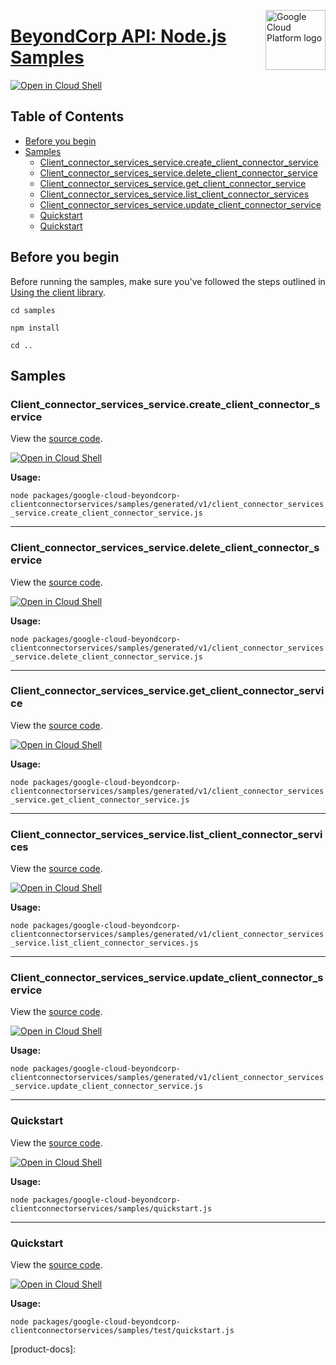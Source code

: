 [//]: # "This README.md file is auto-generated, all changes to this file will be lost."
[//]: # "To regenerate it, use `python -m synthtool`."
<img src="https://avatars2.githubusercontent.com/u/2810941?v=3&s=96" alt="Google Cloud Platform logo" title="Google Cloud Platform" align="right" height="96" width="96"/>

# [BeyondCorp API: Node.js Samples](https://github.com/googleapis/google-cloud-node)

[![Open in Cloud Shell][shell_img]][shell_link]



## Table of Contents

* [Before you begin](#before-you-begin)
* [Samples](#samples)
  * [Client_connector_services_service.create_client_connector_service](#client_connector_services_service.create_client_connector_service)
  * [Client_connector_services_service.delete_client_connector_service](#client_connector_services_service.delete_client_connector_service)
  * [Client_connector_services_service.get_client_connector_service](#client_connector_services_service.get_client_connector_service)
  * [Client_connector_services_service.list_client_connector_services](#client_connector_services_service.list_client_connector_services)
  * [Client_connector_services_service.update_client_connector_service](#client_connector_services_service.update_client_connector_service)
  * [Quickstart](#quickstart)
  * [Quickstart](#quickstart)

## Before you begin

Before running the samples, make sure you've followed the steps outlined in
[Using the client library](https://github.com/googleapis/google-cloud-node#using-the-client-library).

`cd samples`

`npm install`

`cd ..`

## Samples



### Client_connector_services_service.create_client_connector_service

View the [source code](https://github.com/googleapis/google-cloud-node/blob/master/packages/google-cloud-beyondcorp-clientconnectorservices/samples/generated/v1/client_connector_services_service.create_client_connector_service.js).

[![Open in Cloud Shell][shell_img]](https://console.cloud.google.com/cloudshell/open?git_repo=https://github.com/googleapis/google-cloud-node&page=editor&open_in_editor=packages/google-cloud-beyondcorp-clientconnectorservices/samples/generated/v1/client_connector_services_service.create_client_connector_service.js,samples/README.md)

__Usage:__


`node packages/google-cloud-beyondcorp-clientconnectorservices/samples/generated/v1/client_connector_services_service.create_client_connector_service.js`


-----




### Client_connector_services_service.delete_client_connector_service

View the [source code](https://github.com/googleapis/google-cloud-node/blob/master/packages/google-cloud-beyondcorp-clientconnectorservices/samples/generated/v1/client_connector_services_service.delete_client_connector_service.js).

[![Open in Cloud Shell][shell_img]](https://console.cloud.google.com/cloudshell/open?git_repo=https://github.com/googleapis/google-cloud-node&page=editor&open_in_editor=packages/google-cloud-beyondcorp-clientconnectorservices/samples/generated/v1/client_connector_services_service.delete_client_connector_service.js,samples/README.md)

__Usage:__


`node packages/google-cloud-beyondcorp-clientconnectorservices/samples/generated/v1/client_connector_services_service.delete_client_connector_service.js`


-----




### Client_connector_services_service.get_client_connector_service

View the [source code](https://github.com/googleapis/google-cloud-node/blob/master/packages/google-cloud-beyondcorp-clientconnectorservices/samples/generated/v1/client_connector_services_service.get_client_connector_service.js).

[![Open in Cloud Shell][shell_img]](https://console.cloud.google.com/cloudshell/open?git_repo=https://github.com/googleapis/google-cloud-node&page=editor&open_in_editor=packages/google-cloud-beyondcorp-clientconnectorservices/samples/generated/v1/client_connector_services_service.get_client_connector_service.js,samples/README.md)

__Usage:__


`node packages/google-cloud-beyondcorp-clientconnectorservices/samples/generated/v1/client_connector_services_service.get_client_connector_service.js`


-----




### Client_connector_services_service.list_client_connector_services

View the [source code](https://github.com/googleapis/google-cloud-node/blob/master/packages/google-cloud-beyondcorp-clientconnectorservices/samples/generated/v1/client_connector_services_service.list_client_connector_services.js).

[![Open in Cloud Shell][shell_img]](https://console.cloud.google.com/cloudshell/open?git_repo=https://github.com/googleapis/google-cloud-node&page=editor&open_in_editor=packages/google-cloud-beyondcorp-clientconnectorservices/samples/generated/v1/client_connector_services_service.list_client_connector_services.js,samples/README.md)

__Usage:__


`node packages/google-cloud-beyondcorp-clientconnectorservices/samples/generated/v1/client_connector_services_service.list_client_connector_services.js`


-----




### Client_connector_services_service.update_client_connector_service

View the [source code](https://github.com/googleapis/google-cloud-node/blob/master/packages/google-cloud-beyondcorp-clientconnectorservices/samples/generated/v1/client_connector_services_service.update_client_connector_service.js).

[![Open in Cloud Shell][shell_img]](https://console.cloud.google.com/cloudshell/open?git_repo=https://github.com/googleapis/google-cloud-node&page=editor&open_in_editor=packages/google-cloud-beyondcorp-clientconnectorservices/samples/generated/v1/client_connector_services_service.update_client_connector_service.js,samples/README.md)

__Usage:__


`node packages/google-cloud-beyondcorp-clientconnectorservices/samples/generated/v1/client_connector_services_service.update_client_connector_service.js`


-----




### Quickstart

View the [source code](https://github.com/googleapis/google-cloud-node/blob/master/packages/google-cloud-beyondcorp-clientconnectorservices/samples/quickstart.js).

[![Open in Cloud Shell][shell_img]](https://console.cloud.google.com/cloudshell/open?git_repo=https://github.com/googleapis/google-cloud-node&page=editor&open_in_editor=packages/google-cloud-beyondcorp-clientconnectorservices/samples/quickstart.js,samples/README.md)

__Usage:__


`node packages/google-cloud-beyondcorp-clientconnectorservices/samples/quickstart.js`


-----




### Quickstart

View the [source code](https://github.com/googleapis/google-cloud-node/blob/master/packages/google-cloud-beyondcorp-clientconnectorservices/samples/test/quickstart.js).

[![Open in Cloud Shell][shell_img]](https://console.cloud.google.com/cloudshell/open?git_repo=https://github.com/googleapis/google-cloud-node&page=editor&open_in_editor=packages/google-cloud-beyondcorp-clientconnectorservices/samples/test/quickstart.js,samples/README.md)

__Usage:__


`node packages/google-cloud-beyondcorp-clientconnectorservices/samples/test/quickstart.js`






[shell_img]: https://gstatic.com/cloudssh/images/open-btn.png
[shell_link]: https://console.cloud.google.com/cloudshell/open?git_repo=https://github.com/googleapis/google-cloud-node&page=editor&open_in_editor=samples/README.md
[product-docs]: 
